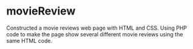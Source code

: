 # movieReview
Constructed a movie reviews web page with HTML and CSS. Using PHP code to make the page show several different movie reviews using the same HTML code.
